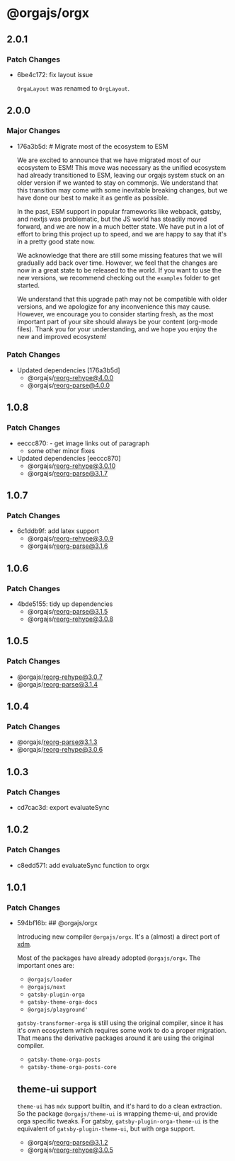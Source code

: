 # @orgajs/orgx

## 2.0.1

### Patch Changes

- 6be4c172: fix layout issue

  `OrgaLayout` was renamed to `OrgLayout`.

## 2.0.0

### Major Changes

- 176a3b5d: # Migrate most of the ecosystem to ESM

  We are excited to announce that we have migrated most of our ecosystem to ESM! This move was necessary as the unified ecosystem had already transitioned to ESM, leaving our orgajs system stuck on an older version if we wanted to stay on commonjs. We understand that this transition may come with some inevitable breaking changes, but we have done our best to make it as gentle as possible.

  In the past, ESM support in popular frameworks like webpack, gatsby, and nextjs was problematic, but the JS world has steadily moved forward, and we are now in a much better state. We have put in a lot of effort to bring this project up to speed, and we are happy to say that it's in a pretty good state now.

  We acknowledge that there are still some missing features that we will gradually add back over time. However, we feel that the changes are now in a great state to be released to the world. If you want to use the new versions, we recommend checking out the `examples` folder to get started.

  We understand that this upgrade path may not be compatible with older versions, and we apologize for any inconvenience this may cause. However, we encourage you to consider starting fresh, as the most important part of your site should always be your content (org-mode files). Thank you for your understanding, and we hope you enjoy the new and improved ecosystem!

### Patch Changes

- Updated dependencies [176a3b5d]
  - @orgajs/reorg-rehype@4.0.0
  - @orgajs/reorg-parse@4.0.0

## 1.0.8

### Patch Changes

- eeccc870: - get image links out of paragraph
  - some other minor fixes
- Updated dependencies [eeccc870]
  - @orgajs/reorg-rehype@3.0.10
  - @orgajs/reorg-parse@3.1.7

## 1.0.7

### Patch Changes

- 6c1ddb9f: add latex support
  - @orgajs/reorg-rehype@3.0.9
  - @orgajs/reorg-parse@3.1.6

## 1.0.6

### Patch Changes

- 4bde5155: tidy up dependencies
  - @orgajs/reorg-parse@3.1.5
  - @orgajs/reorg-rehype@3.0.8

## 1.0.5

### Patch Changes

- @orgajs/reorg-rehype@3.0.7
- @orgajs/reorg-parse@3.1.4

## 1.0.4

### Patch Changes

- @orgajs/reorg-parse@3.1.3
- @orgajs/reorg-rehype@3.0.6

## 1.0.3

### Patch Changes

- cd7cac3d: export evaluateSync

## 1.0.2

### Patch Changes

- c8edd571: add evaluateSync function to orgx

## 1.0.1

### Patch Changes

- 594bf16b: ## @orgajs/orgx

  Introducing new compiler `@orgajs/orgx`. It's a (almost) a direct port of [xdm](https://github.com/wooorm/xdm).

  Most of the packages have already adopted `@orgajs/orgx`. The important ones are:

  - `@orgajs/loader`
  - `@orgajs/next`
  - `gatsby-plugin-orga`
  - `gatsby-theme-orga-docs`
  - `@orgajs/playground'`

  `gatsby-transformer-orga` is still using the original compiler, since it has it's own ecosystem which requires some work to do a proper migration. That means the derivative packages around it are using the original compiler.

  - `gatsby-theme-orga-posts`
  - `gatsby-theme-orga-posts-core`

  ## theme-ui support

  `theme-ui` has `mdx` support builtin, and it's hard to do a clean extraction. So the package `@orgajs/theme-ui` is wrapping theme-ui, and provide orga specific tweaks. For gatsby, `gatsby-plugin-orga-theme-ui` is the equivalent of `gatsby-plugin-theme-ui`, but with orga support.

  - @orgajs/reorg-parse@3.1.2
  - @orgajs/reorg-rehype@3.0.5
